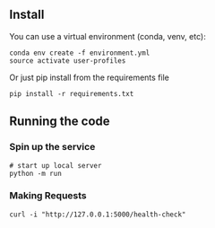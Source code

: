 
## Install

You can use a virtual environment (conda, venv, etc):

```
conda env create -f environment.yml
source activate user-profiles
```

Or just pip install from the requirements file

```
pip install -r requirements.txt
```

## Running the code

### Spin up the service

```
# start up local server
python -m run 
```

### Making Requests

```
curl -i "http://127.0.0.1:5000/health-check"
```
